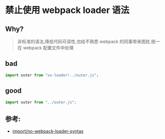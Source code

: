 # 禁止使用 webpack loader 语法

## Why?

> 非标准的语法,降低代码可读性,也给不熟悉 webpack 的同事带来困扰.统一在 webpack 配置文件中处理

## bad

```js
import outer from "xx-loader!../outer.js";
```

## good

```js
import outer from "../outer.js";
```

## 参考:

- [import/no-webpack-loader-syntax](https://github.com/benmosher/eslint-plugin-import/blob/master/docs/rules/no-webpack-loader-syntax.md)
